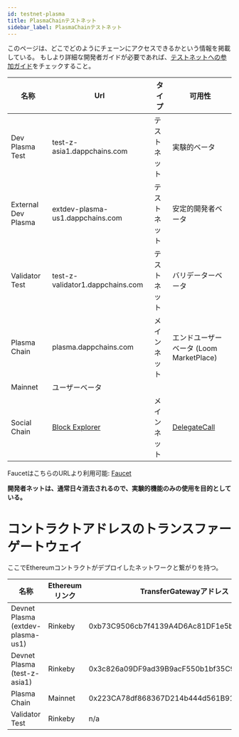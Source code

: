 ```yaml
---
id: testnet-plasma
title: PlasmaChainテストネット
sidebar_label: PlasmaChainテストネット
---
```

このページは、どこでどのようにチェーンにアクセスできるかという情報を掲載している。 もしより詳細な開発者ガイドが必要であれば、[テストネットへの参加ガイド](join-testnet.html)をチェックすること。

| 名称                  | Url                                                   | タイプ    | 可用性                                      |
| ------------------- | ----------------------------------------------------- | ------ | ---------------------------------------- |
| Dev Plasma Test     | test-z-asia1.dappchains.com                           | テストネット | 実験的ベータ                                   |
| External Dev Plasma | extdev-plasma-us1.dappchains.com                      | テストネット | 安定的開発者ベータ                                |
| Validator Test      | test-z-validator1.dappchains.com                      | テストネット | バリデーターベータ                                |
| Plasma Chain        | plasma.dappchains.com                                 | メインネット | エンドユーザーベータ (Loom MarketPlace)            |
| Mainnet             | ユーザーベータ                                               |        |                                          |
| Social Chain        | [Block Explorer](https://blockchain.delegatecall.com) | メインネット | [DelegateCall](https://delegatecall.com) |

FaucetはこちらのURLより利用可能: [Faucet](http://faucet.dappchains.com)

**開発者ネットは、通常日々消去されるので、実験的機能のみの使用を目的としている。**

# コントラクトアドレスのトランスファーゲートウェイ

ここでEthereumコントラクトがデプロイしたネットワークと繋がりを持つ。

| 名称                                | Ethereumリンク | TransferGatewayアドレス                        |
| --------------------------------- | ----------- | ------------------------------------------ |
| Devnet Plasma (extdev-plasma-us1) | Rinkeby     | 0xb73C9506cb7f4139A4D6Ac81DF1e5b6756Fab7A2 |
| Devnet Plasma (test-z-asia1)      | Rinkeby     | 0x3c826a09DF9ad39B9acF550b1bf35C9b6AfCd943 |
| Plasma Chain                      | Mainnet     | 0x223CA78df868367D214b444d561B9123c018963A |
| Validator Test                    | Rinkeby     | n/a                                        |